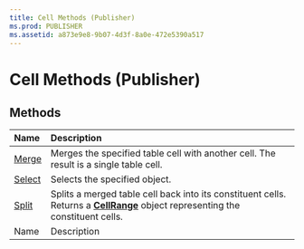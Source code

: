 ```yaml
---
title: Cell Methods (Publisher)
ms.prod: PUBLISHER
ms.assetid: a873e9e8-9b07-4d3f-8a0e-472e5390a517
---
```



# Cell Methods (Publisher)

## Methods



|**Name**|**Description**|
|:-----|:-----|
| [Merge](cell-merge-method-publisher.md)|Merges the specified table cell with another cell. The result is a single table cell.|
| [Select](cell-select-method-publisher.md)|Selects the specified object.|
| [Split](cell-split-method-publisher.md)|Splits a merged table cell back into its constituent cells. Returns a  **[CellRange](cellrange-object-publisher.md)** object representing the constituent cells.|
|Name|Description|


